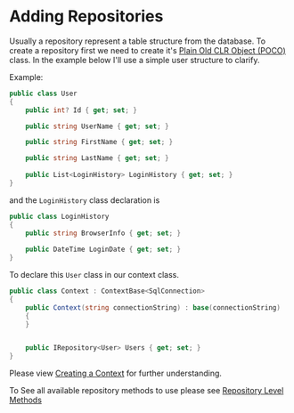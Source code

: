 
# Adding Repositories

Usually a repository represent a table structure from the database. To create a repository first we need to create it's [Plain Old CLR Object (POCO)](https://en.wikipedia.org/wiki/Plain_old_CLR_object) class. In the example below I'll use a simple user structure to clarify.

Example:
```csharp
public class User
{
    public int? Id { get; set; }

    public string UserName { get; set; }

    public string FirstName { get; set; }

    public string LastName { get; set; }
    
    public List<LoginHistory> LoginHistory { get; set; }
}
```

and the `LoginHistory` class declaration is
```csharp
public class LoginHistory
{
    public string BrowserInfo { get; set; }
    
    public DateTime LoginDate { get; set; }
}
```

To declare this `User` class in our context class.

```csharp
public class Context : ContextBase<SqlConnection>
{
    public Context(string connectionString) : base(connectionString)
    {
    }


    public IRepository<User> Users { get; set; }
}
```
Please view [Creating a Context](https://github.com/AndrewFahmy/SqlMapper/blob/master/docs/context.md) for further understanding.

To See all available repository methods to use please see [Repository Level Methods](https://github.com/AndrewFahmy/SqlMapper/blob/master/docs/repository_methods.md)
